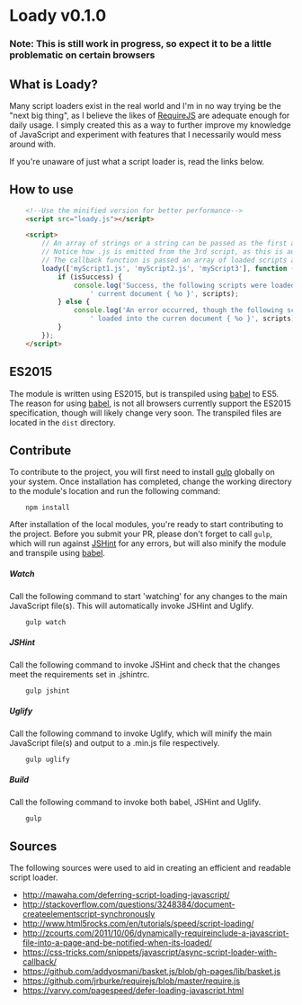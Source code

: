 # Loady v0.1.0

### Note: This is still work in progress, so expect it to be a little problematic on certain browsers

## What is Loady?

Many script loaders exist in the real world and I'm in no way trying be the "next big thing", as I believe the likes of [RequireJS](https://github.com/jrburke/requirejs) are adequate enough for daily usage. I simply created this as a way to further improve my knowledge of JavaScript and experiment with features that I necessarily would mess around with.

If you're unaware of just what a script loader is, read the links below.

## How to use

```html
    <!--Use the minified version for better performance-->
    <script src="loady.js"></script>

    <script>
        // An array of strings or a string can be passed as the first argument, with the second being a callback function.
        // Notice how .js is emitted from the 3rd script, as this is automatically appended.
        // The callback function is passed an array of loaded scripts and whether all scripts were loaded successfully
        loady(['myScript1.js', 'myScript2.js', 'myScript3'], function (scripts, isSuccess) {
            if (isSuccess) {
                console.log('Success, the following scripts were loaded into the' +
                    ' current document { %o }', scripts);
            } else {
                console.log('An error occurred, though the following scripts were loaded not' +
                    ' loaded into the curren document { %o }', scripts);
            }
        });
    </script>
```

## ES2015

The module is written using ES2015, but is transpiled using [babel](https://babeljs.io) to ES5. The reason for using [babel](https://babeljs.io), is not all browsers currently support the ES2015 specification, though will likely change very soon. The transpiled files are located in the `dist` directory.

## Contribute

To contribute to the project, you will first need to install [gulp](http://gulpjs.com) globally on your system. Once installation has completed, change the working directory to the module's location and run the following command:

```shell
    npm install
```

After installation of the local modules, you're ready to start contributing to the project. Before you submit your PR, please don't forget to call `gulp`, which will run against [JSHint](http://jshint.com) for any errors, but will also minify the module and transpile using [babel](https://babeljs.io).

##### Watch
Call the following command to start 'watching' for any changes to the main JavaScript file(s). This will automatically invoke JSHint and Uglify.
```shell
    gulp watch
```

##### JSHint
Call the following command to invoke JSHint and check that the changes meet the requirements set in .jshintrc.
```shell
    gulp jshint
```

##### Uglify
Call the following command to invoke Uglify, which will minify the main JavaScript file(s) and output to a .min.js file respectively.
```shell
    gulp uglify
```

##### Build
Call the following command to invoke both babel, JSHint and Uglify.
```shell
    gulp
```

## Sources

The following sources were used to aid in creating an efficient and readable script loader.

- http://mawaha.com/deferring-script-loading-javascript/
- http://stackoverflow.com/questions/3248384/document-createelementscript-synchronously
- http://www.html5rocks.com/en/tutorials/speed/script-loading/
- http://zcourts.com/2011/10/06/dynamically-requireinclude-a-javascript-file-into-a-page-and-be-notified-when-its-loaded/
- https://css-tricks.com/snippets/javascript/async-script-loader-with-callback/
- https://github.com/addyosmani/basket.js/blob/gh-pages/lib/basket.js
- https://github.com/jrburke/requirejs/blob/master/require.js
- https://varvy.com/pagespeed/defer-loading-javascript.html
